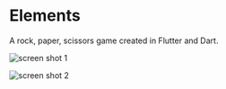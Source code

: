 # Elements

A rock, paper, scissors game created in Flutter and Dart.

![screen shot 1](https://user-images.githubusercontent.com/35527795/171520687-4e36cd30-ec3a-48fd-b16a-ce2a5f7e59bf.png)

![screen shot 2](https://user-images.githubusercontent.com/35527795/171520694-0cd34d05-b940-4fec-b675-fc37b2f1bc90.png)
